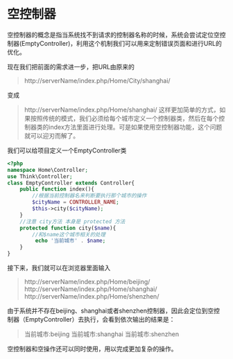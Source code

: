 # 空控制器

空控制器的概念是指当系统找不到请求的控制器名称的时候，系统会尝试定位空控制器(EmptyController)，利用这个机制我们可以用来定制错误页面和进行URL的优化。

现在我们把前面的需求进一步，把URL由原来的

>http://serverName/index.php/Home/City/shanghai/

变成

>http://serverName/index.php/Home/shanghai/
这样更加简单的方式，如果按照传统的模式，我们必须给每个城市定义一个控制器类，然后在每个控制器类的index方法里面进行处理。可是如果使用空控制器功能，这个问题就可以迎刃而解了。

我们可以给项目定义一个EmptyController类

```Php
<?php
namespace Home\Controller;
use Think\Controller;
class EmptyController extends Controller{
    public function index(){
        //根据当前控制器名来判断要执行那个城市的操作
        $cityName = CONTROLLER_NAME;
        $this->city($cityName);
    }
    //注意 city方法 本身是 protected 方法
    protected function city($name){
        //和$name这个城市相关的处理
         echo '当前城市' . $name;
    }
}
```
接下来，我们就可以在浏览器里面输入

>http://serverName/index.php/Home/beijing/
>http://serverName/index.php/Home/shanghai/
>http://serverName/index.php/Home/shenzhen/

由于系统并不存在beijing、shanghai或者shenzhen控制器，因此会定位到空控制器（EmptyController）去执行，会看到依次输出的结果是：

>当前城市:beijing
>当前城市:shanghai
>当前城市:shenzhen

空控制器和空操作还可以同时使用，用以完成更加复杂的操作。